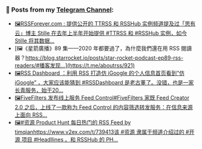 ### 📰 Posts from my [Telegram Channel](https://t.me/s/aboutrss):
<!-- BLOG-POST-LIST:START -->
- [🖼RSSForever.com : 提供公开的 TTRSS 和 RSSHub 实例频道提及过「思有云」博主 Stille 在去年上半年开始提供 #TTRSS 和 #RSSHub 实例，如今 Stille 将其数据...](https://t.me/aboutrss/922)
- [🖼《星箭廣播》89 集——2020 年都要過了，為什麼我們還在用 RSS 閱讀器？https://blog.starrocket.io/posts/star-rocket-podcast-ep89-rss-readers/#播客发现...](https://t.me/aboutrss/921)
- [🖼RSS Dashboard ：利用 RSS 打造仿 iGoogle 的个人信息首页看到“仿 iGoogle” ，大家应该能猜到 #RSSDashboard 是老古董了。没错，也是一家长青服务，始于20...](https://t.me/aboutrss/920)
- [🖼FiveFilters 发布线上服务 Feed Control#FiveFilters 家既 Feed Creator 2.0 之后，上线了一款称为 Feed Control 的内容筛选转发服务：在信息来源上面向 RSS...](https://t.me/aboutrss/919)
- [🖼#资源 Product Hunt 每日热门的 RSS Feed by timqianhttps://www.v2ex.com/t/739413该 #资源 隶属于频道介绍过的 #开源 项目 #Headllines 。和 RSSHub 的 PH...](https://t.me/aboutrss/918)
<!-- BLOG-POST-LIST:END -->

<!--
**AboutRSS/AboutRSS** is a ✨ _special_ ✨ repository because its `README.md` (this file) appears on your GitHub profile.

Here are some ideas to get you started:

- 🔭 I’m currently working on ...
- 🌱 I’m currently learning ...
- 👯 I’m looking to collaborate on ...
- 🤔 I’m looking for help with ...
- 💬 Ask me about ...
- 📫 How to reach me: ...
- 😄 Pronouns: ...
- ⚡ Fun fact: ...
-->
